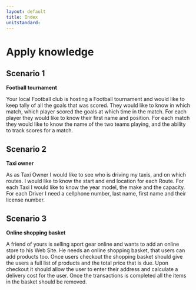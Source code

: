 ```yaml
---
layout: default
title: Index
unitstandard:
---
```


# Apply knowledge

## Scenario 1

**Football tournament**

Your local Football club is hosting a Football tournament and would like to keep tally of all the goals that was scored. They would like to know in which match, which player scored the goals at which time in the match. For each player they would like to know their first name and position. For each match they would like to know the name of the two teams playing, and the ability to track scores for a match.

## Scenario 2

**Taxi owner**

As as Taxi Owner I would like to see who is driving my taxis, and on which routes. I would like to know the start and end location for each Route. For each Taxi I would like to know the year model, the make and the capacity. For each Driver I need a cellphone number, last name, first name and their license number.

## Scenario 3

**Online shopping basket**

A friend of yours is selling sport gear online and wants to add an online store to his Web Site. He needs an online shopping basket, that users can add products too. Once users checkout the shopping basket should give the users a full list of products and the total price that is due. Upon checkout it should allow the user to enter their address and calculate a delivery cost for the user. Once the transactions is completed all the items in the basket should be removed.
